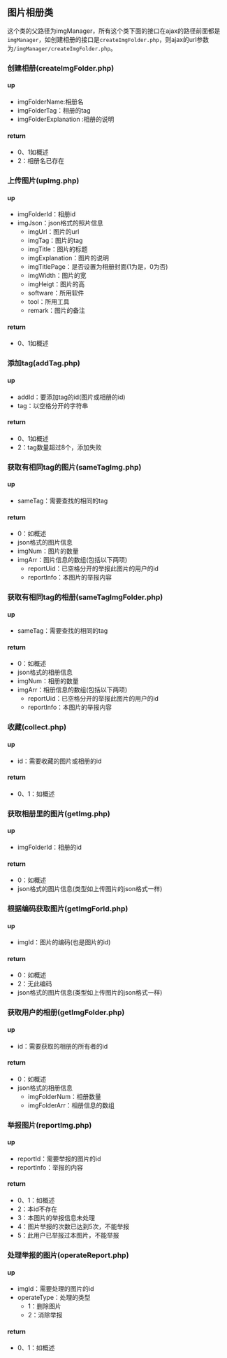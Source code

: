 ## 图片相册类
这个类的父路径为imgManager，所有这个类下面的接口在ajax的路径前面都是`imgManager`，如创建相册的接口是`createImgFolder.php`，则ajax的url参数为`/imgManager/createImgFolder.php`。
### 创建相册(createImgFolder.php)
#### up
* imgFolderName:相册名
* imgFolderTag：相册的tag
* imgFolderExplanation :相册的说明

#### return
* 0、1如概述
* 2：相册名已存在

### 上传图片(upImg.php)
#### up
* imgFolderId：相册id
* imgJson：json格式的照片信息
	* imgUrl：图片的url
	* imgTag：图片的tag
	* imgTitle：图片的标题
	* imgExplanation：图片的说明
	* imgTitlePage：是否设置为相册封面(1为是，0为否)
	* imgWidth：图片的宽
	* imgHeigt：图片的高
	* software：所用软件
	* tool：所用工具
	* remark：图片的备注

#### return
* 0、1如概述

### 添加tag(addTag.php)
#### up
* addId：要添加tag的id(图片或相册的id)
* tag：以空格分开的字符串

#### return
* 0、1如概述
* 2：tag数量超过8个，添加失败

### 获取有相同tag的图片(sameTagImg.php)
#### up
* sameTag：需要查找的相同的tag

#### return
* 0：如概述
* json格式的图片信息
 * imgNum：图片的数量
 * imgArr：图片信息的数组(包括以下两项)
 	* reportUid：已空格分开的举报此图片的用户的id
 	* reportInfo：本图片的举报内容

### 获取有相同tag的相册(sameTagImgFolder.php)
#### up
* sameTag：需要查找的相同的tag

#### return
* 0：如概述
* json格式的相册信息
 * imgNum：相册的数量
 * imgArr：相册信息的数组(包括以下两项)
 	* reportUid：已空格分开的举报此图片的用户的id
 	* reportInfo：本图片的举报内容

### 收藏(collect.php)
#### up
* id：需要收藏的图片或相册的id

#### return
* 0、1：如概述

### 获取相册里的图片(getImg.php)
#### up
* imgFolderId：相册的id

#### return
* 0：如概述
* json格式的图片信息(类型如上传图片的json格式一样)

### 根据编码获取图片(getImgForId.php)
#### up
* imgId：图片的编码(也是图片的id)

#### return
* 0：如概述
* 2：无此编码
* json格式的图片信息(类型如上传图片的json格式一样)

### 获取用户的相册(getImgFolder.php)
#### up
* id：需要获取的相册的所有者的id

#### return
* 0：如概述
* json格式的相册信息
	* imgFolderNum：相册数量
	* imgFolderArr：相册信息的数组

### 举报图片(reportImg.php)
#### up
* reportId：需要举报的图片的id
* reportInfo：举报的内容

#### return
* 0、1：如概述
* 2：本id不存在
* 3：本图片的举报信息未处理
* 4：图片举报的次数已达到5次，不能举报
* 5：此用户已举报过本图片，不能举报

### 处理举报的图片(operateReport.php)
#### up
* imgId：需要处理的图片的id
* operateType：处理的类型
	* 1：删除图片
	* 2：消除举报

#### return
* 0、1：如概述
